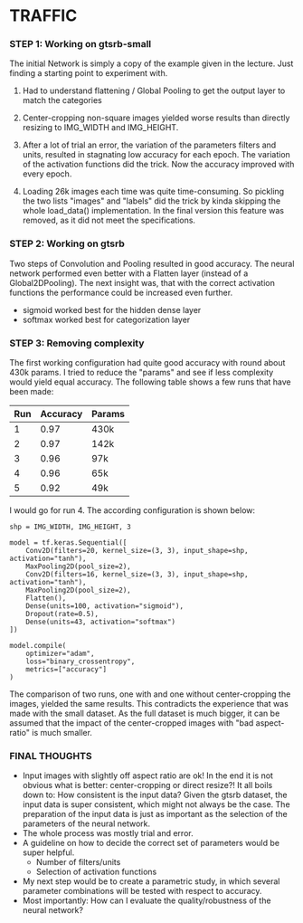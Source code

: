 # TRAFFIC 
### STEP 1: Working on gtsrb-small

The initial Network is simply a copy of the example given in the lecture. Just finding a starting point to experiment with.

1) Had to understand flattening / Global Pooling to get the output layer to match the categories

2) Center-cropping non-square images yielded worse results than directly resizing to IMG_WIDTH and IMG_HEIGHT.

3) After a lot of trial an error, the variation of the parameters filters and units, resulted in stagnating low accuracy for each epoch. The variation of the activation functions did the trick. Now the accuracy improved with every epoch.

4) Loading 26k images each time was quite time-consuming. So pickling the two lists "images" and "labels" did the trick by kinda skipping the whole load_data() implementation. In the final version this feature was removed, as it did not meet the specifications.  

### STEP 2: Working on gtsrb

Two steps of Convolution and Pooling resulted in good accuracy. The neural network performed even better with a Flatten layer (instead of a Global2DPooling). The next insight was, that with the correct activation functions the performance could be increased even further.

- sigmoid worked best for the hidden dense layer
- softmax worked best for categorization layer

### STEP 3: Removing complexity
The first working configuration had quite good accuracy with round about 430k params. I tried to reduce the "params" and see if less complexity would yield equal accuracy. The following table shows a few runs that have been made:

|Run|Accuracy|Params|
|---|---|---|
|1| 0.97 | 430k
|2| 0.97 | 142k
|3| 0.96 |  97k
|4| 0.96 |  65k  
|5| 0.92 |  49k

I would go for run 4. The according configuration is shown below:
```
shp = IMG_WIDTH, IMG_HEIGHT, 3

model = tf.keras.Sequential([
    Conv2D(filters=20, kernel_size=(3, 3), input_shape=shp, activation="tanh"),
    MaxPooling2D(pool_size=2),
    Conv2D(filters=16, kernel_size=(3, 3), input_shape=shp, activation="tanh"),
    MaxPooling2D(pool_size=2),
    Flatten(),
    Dense(units=100, activation="sigmoid"),
    Dropout(rate=0.5),
    Dense(units=43, activation="softmax")
])

model.compile(
    optimizer="adam",
    loss="binary_crossentropy",
    metrics=["accuracy"]
)
```

The comparison of two runs, one with and one without center-cropping the images, yielded the same results. This contradicts the experience that was made with the small dataset. As the full dataset is much bigger, it can be assumed that the impact of the center-cropped images with "bad aspect-ratio" is much smaller. 

### FINAL THOUGHTS
- Input images with slightly off aspect ratio are ok! In the end it is not obvious what is better: center-cropping or direct resize?! It all boils down to: How consistent is the input data? Given the gtsrb dataset, the input data is super consistent, which might not always be the case. The preparation of the input data is just as important as the selection of the parameters of the neural network. 
- The whole process was mostly trial and error.
- A guideline on how to decide the correct set of parameters would be super helpful.
  - Number of filters/units
  - Selection of activation functions
- My next step would be to create a parametric study, in which several parameter combinations will be tested with respect to accuracy.
- Most importantly: How can I evaluate the quality/robustness of the neural network?